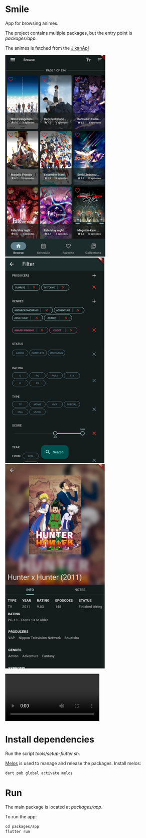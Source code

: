# Smile

App for browsing animes.

The project contains multiple packages, but the entry point is *packages/app*.

The animes is fetched from the [JikanApi](https://jikan.moe/)

![](doc/images/browse-screen2.png) ![](doc/images/filter-screen2.png) ![](doc/images/details-screen2.png)

![](doc/videos/demo.mp4)

# Install dependencies
Run the script *tools/setup-flutter.sh*.

[Melos](https://melos.invertase.dev/) is used to manage and release the packages.
Install melos:
```
dart pub global activate melos
```

# Run
The main package is located at *packages/app*.

To run the app:
```
cd packages/app
flutter run
```

